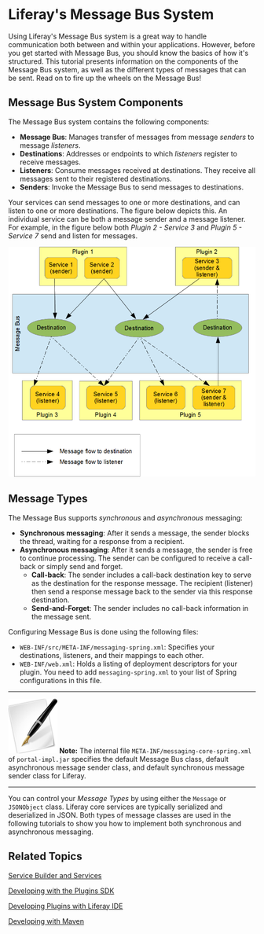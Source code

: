 # Liferay's Message Bus System 

Using Liferay's Message Bus system is a great way to handle communication both 
between and within your applications. However, before you get started with 
Message Bus, you should know the basics of how it's structured. This tutorial 
presents information on the components of the Message Bus system, as well as the 
different types of messages that can be sent. Read on to fire up the wheels on 
the Message Bus! 

## Message Bus System Components 

The Message Bus system contains the following components: 

- **Message Bus**: Manages transfer of messages from message *senders* to
  message *listeners*. 
- **Destinations**: Addresses or endpoints to which *listeners* register to
  receive messages. 
- **Listeners**: Consume messages received at destinations. They receive all
  messages sent to their registered destinations. 
- **Senders**: Invoke the Message Bus to send messages to destinations. 

Your services can send messages to one or more destinations, and can listen
to one or more destinations. The figure below depicts this. An individual
service can be both a message sender and a message listener. For example, in the
figure below both *Plugin 2 - Service 3* and *Plugin 5 - Service 7* send and
listen for messages. 

![Figure 1: Example, Message Bus system](../../images/msg-bus-system.png)

## Message Types 

The Message Bus supports *synchronous* and *asynchronous* messaging: 

- **Synchronous messaging**: After it sends a message, the sender blocks the 
  thread, waiting for a response from a recipient. 
- **Asynchronous messaging**: After it sends a message, the sender is free to
  continue processing. The sender can be configured to receive a call-back or 
  simply send and forget. 
    - **Call-back**: The sender includes a call-back destination key to serve as 
      the destination for the response message. The recipient (listener) then
      send a response message back to the sender via this response destination. 
    - **Send-and-Forget**: The sender includes no call-back information in the
      message sent. 

Configuring Message Bus is done using the following files: 

- `WEB-INF/src/META-INF/messaging-spring.xml`: Specifies your destinations,
  listeners, and their mappings to each other. 
- `WEB-INF/web.xml`: Holds a listing of deployment descriptors for your plugin.
  You need to add `messaging-spring.xml` to your list of Spring configurations
  in this file. 

---

![note](../../images/tip-pen-paper.png) **Note:** The internal file
`META-INF/messaging-core-spring.xml` of `portal-impl.jar` specifies the default
Message Bus class, default asynchronous message sender class, and default 
synchronous message sender class for Liferay. 

---

You can control your *Message Types* by using either the `Message` or
`JSONObject` class. Liferay core services are typically serialized and
deserialized in JSON. Both types of message classes are used in the following 
tutorials to show you how to implement both synchronous and asynchronous 
messaging. 

## Related Topics

[Service Builder and Services](/tutorials/-/knowledge_base/service-builder)

[Developing with the Plugins SDK](/tutorials/-/knowledge_base/plugins-sdk)

[Developing Plugins with Liferay IDE](/tutorials/-/knowledge_base/liferay-ide)

[Developing with Maven](/tutorials/-/knowledge_base/maven)
